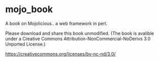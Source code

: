 mojo_book
=========

A book on Mojolicious.. a web framework in perl.

Please download and share this book unmodified. (The book is avalible under a
Creative Commons Attribution-NonCommercial-NoDerivs 3.0 Unported License.)

https://creativecommons.org/licenses/by-nc-nd/3.0/
